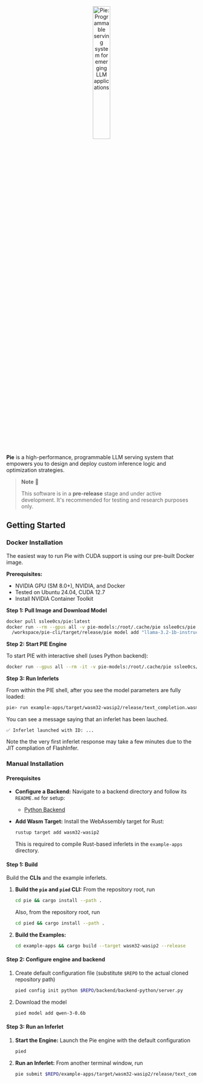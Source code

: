 <div align="center">
  <picture>
    <source media="(prefers-color-scheme: dark)" srcset="https://pie-project.org/img/pie-dark.svg">
    <source media="(prefers-color-scheme: light)" srcset="https://pie-project.org/img/pie-light.svg">
    <img alt="Pie: Programmable serving system for emerging LLM applications"
         src="https://pie-project.org/img/pie-light.svg"
         width="30%">
    <p></p>
  </picture>
</div>


**Pie** is a high-performance, programmable LLM serving system that empowers you to design and deploy custom inference logic and optimization strategies.

> **Note** 🧪
>
> This software is in a **pre-release** stage and under active development. It's recommended for testing and research purposes only.


## Getting Started

### Docker Installation

The easiest way to run Pie with CUDA support is using our pre-built Docker image.

**Prerequisites:**
- NVIDIA GPU (SM 8.0+), NVIDIA, and Docker
- Tested on Ubuntu 24.04, CUDA 12.7
- Install NVIDIA Container Toolkit

**Step 1: Pull Image and Download Model**

```bash
docker pull sslee0cs/pie:latest
docker run --rm --gpus all -v pie-models:/root/.cache/pie sslee0cs/pie:latest \
  /workspace/pie-cli/target/release/pie model add "llama-3.2-1b-instruct"
```

**Step 2: Start PIE Engine**

To start PIE with interactive shell (uses Python backend):
```bash
docker run --gpus all --rm -it -v pie-models:/root/.cache/pie sslee0cs/pie:latest
```

**Step 3: Run Inferlets**

From within the PIE shell, after you see the model parameters are fully loaded:

```bash
pie> run example-apps/target/wasm32-wasip2/release/text_completion.wasm -- --prompt "What is the capital of France?"
```
You can see a message saying that an inferlet has been lauched.
```
✅ Inferlet launched with ID: ...
```
Note the the very first inferlet response may take a few minutes due to the JIT compliation of FlashInfer.

### Manual Installation

#### Prerequisites

- **Configure a Backend:**
  Navigate to a backend directory and follow its `README.md` for setup:
    - [Python Backend](backend/backend-python/README.md)


- **Add Wasm Target:**
  Install the WebAssembly target for Rust:

  ```bash
  rustup target add wasm32-wasip2
  ```
  This is required to compile Rust-based inferlets in the `example-apps` directory.


#### Step 1: Build

Build the **CLIs** and the example inferlets.

1. **Build the `pie` and `pied` CLI:**
   From the repository root, run

   ```bash
   cd pie && cargo install --path .
   ```

   Also, from the repository root, run
   ```bash
   cd pied && cargo install --path .
   ```

2. **Build the Examples:**

   ```bash
   cd example-apps && cargo build --target wasm32-wasip2 --release
   ```

#### Step 2: Configure engine and backend

1. Create default configuration file (substitute `$REPO` to the actual cloned repository path)
   ```bash
   pied config init python $REPO/backend/backend-python/server.py
   ```

2. Download the model
   ```bash
   pied model add qwen-3-0.6b
   ```

#### Step 3: Run an Inferlet

1. **Start the Engine:**
   Launch the Pie engine with the default configuration

   ```bash
   pied
   ```

2. **Run an Inferlet:**
   From another terminal window, run

   ```bash
   pie submit $REPO/example-apps/target/wasm32-wasip2/release/text_completion.wasm -- --prompt "What is the capital of France?"
   ```
